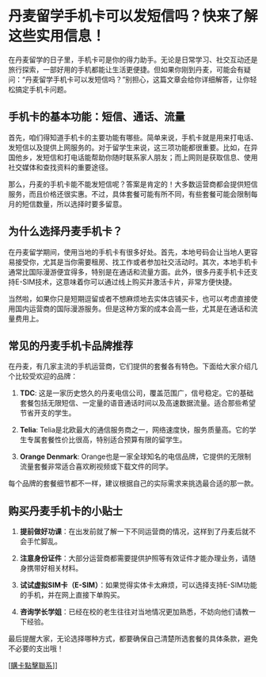 # 丹麦留学手机卡可以发短信吗？快来了解这些实用信息！

在丹麦留学的日子里，手机卡可是你的得力助手。无论是日常学习、社交互动还是旅行探索，一部好用的手机都能让生活更便捷。但如果你刚到丹麦，可能会有疑问：“丹麦留学手机卡可以发短信吗？”别担心，这篇文章会给你详细解答，让你轻松搞定手机卡问题。

## 手机卡的基本功能：短信、通话、流量

首先，咱们得知道手机卡的主要功能有哪些。简单来说，手机卡就是用来打电话、发短信以及提供上网服务的。对于留学生来说，这三项功能都很重要。比如，在异国他乡，发短信和打电话能帮助你随时联系家人朋友；而上网则是获取信息、使用社交媒体和查找资料的重要途径。

那么，丹麦的手机卡能不能发短信呢？答案是肯定的！大多数运营商都会提供短信服务，而且价格还很实惠。不过，具体套餐可能有所不同，有些套餐可能会限制每月的短信数量，所以选择时要多留意。

## 为什么选择丹麦手机卡？

在丹麦留学期间，使用当地的手机卡有很多好处。首先，本地号码会让当地人更容易接受你，尤其是当你需要租房、找工作或者参加社交活动时。其次，本地手机卡通常比国际漫游便宜得多，特别是在通话和流量方面。此外，很多丹麦手机卡还支持E-SIM技术，这意味着你可以通过线上购买并激活卡片，非常方便快捷。

当然啦，如果你只是短期逗留或者不想麻烦地去实体店铺买卡，也可以考虑直接使用国内运营商的国际漫游服务。但是这种方案的成本会高一些，尤其是在通话和流量费用上。

## 常见的丹麦手机卡品牌推荐

在丹麦，有几家主流的手机运营商，它们提供的套餐各有特色。下面给大家介绍几个比较受欢迎的品牌：

1. **TDC**: 这是一家历史悠久的丹麦电信公司，覆盖范围广，信号稳定。它的基础套餐包括无限短信、一定量的语音通话时间以及高速数据流量。适合那些希望节省开支的学生。

2. **Telia**: Telia是北欧最大的通信服务商之一，网络速度快，服务质量高。它的学生专属套餐性价比很高，特别适合预算有限的留学生。

3. **Orange Denmark**: Orange也是一家全球知名的电信品牌，它提供的无限制流量套餐非常适合喜欢刷视频或下载文件的同学。

每个品牌的套餐细节都不一样，建议根据自己的实际需求来挑选最合适的那一款。

## 购买丹麦手机卡的小贴士

1. **提前做好功课**：在出发前就了解一下不同运营商的情况，这样到了丹麦后就不会手忙脚乱。
   
2. **注意身份证件**：大部分运营商都需要提供护照等有效证件才能办理业务，请随身携带好相关材料。

3. **试试虚拟SIM卡（E-SIM）**：如果觉得实体卡太麻烦，可以选择支持E-SIM功能的手机，并在网上直接下单购买。

4. **咨询学长学姐**：已经在校的老生往往对当地情况更加熟悉，不妨向他们请教一下经验。

最后提醒大家，无论选择哪种方式，都要确保自己清楚所选套餐的具体条款，避免不必要的支出哦！

[[購卡點擊聯系](https://t.me/s/esim1088)]]